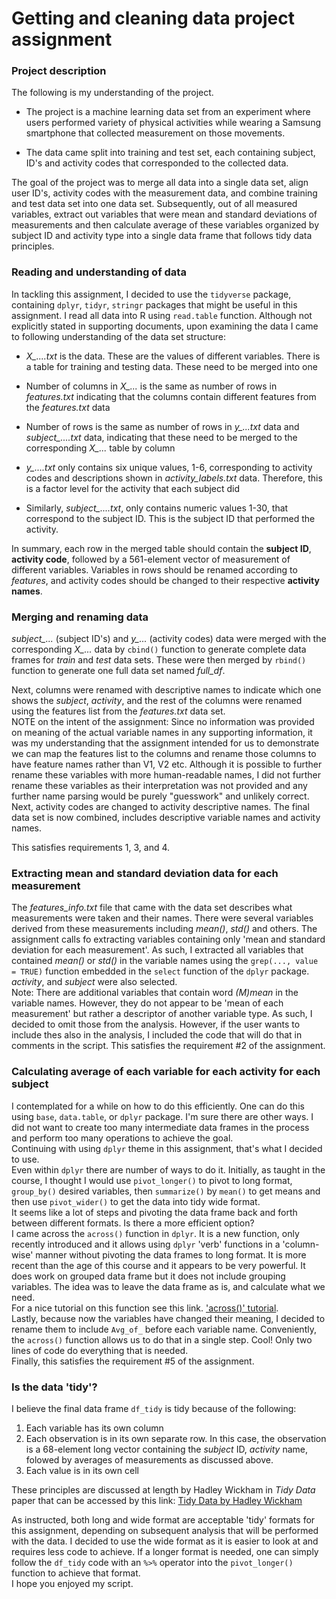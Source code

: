 # Getting and cleaning data project assignment

### Project description

The following is my understanding of the project.

* The project is a machine learning data set from an experiment where users performed variety of physical activities while wearing a Samsung smartphone that collected measurement on those movements.

* The data came split into training and test set, each containing subject, ID's and activity codes that corresponded to the collected data.

The goal of the project was to merge all data into a single data set, align user ID's, activity codes with the measurement data, and combine training and test data set into one data set. 
Subsequently, out of all measured variables, extract out variables that were mean and standard deviations of measurements and then calculate average of these variables  organized by subject ID and activity type into a single data frame that follows tidy data principles.

### Reading and understanding of data

In tackling this assignment, I decided to use the `tidyverse` package, containing `dplyr`, `tidyr`, `stringr` packages that might be useful in this assignment.
I read all data into R using `read.table` function.
Although not explicitly stated in supporting documents, upon examining the data I came to following understanding of the data set structure:

* *X_....txt* is the data. These are the values of different variables. There is a table for training and testing data. These need to be merged into one

* Number of columns in *X_...* is the same as number of rows in *features.txt* indicating that the columns contain different features from the *features.txt* data

* Number of rows is the same as number of rows in *y_...txt* data and *subject_....txt* data, indicating that these need to be merged to the corresponding *X_...* table by column

* *y_....txt* only contains six unique values, 1-6, corresponding to activity codes and descriptions shown in *activity_labels.txt* data. Therefore, this is a factor level for the activity that each subject did

* Similarly, *subject_....txt*, only contains numeric values 1-30, that correspond to the subject ID. This is the subject ID that performed the activity.

In summary, each row in the merged table should contain the **subject ID**, **activity code**, followed by a 561-element vector of measurement of different variables. Variables in rows should be renamed according to *features*, and activity codes should be changed to their respective **activity names**.

### Merging and renaming data

*subject_...* (subject ID's) and *y_...* (activity codes) data were merged with the corresponding *X_...* data by `cbind()` function to generate complete data frames for *train* and *test* data sets.
These were then merged by `rbind()` function to generate one full data set named *full_df*.

Next, columns were renamed with descriptive names to indicate which one shows the *subject*, *activity*, and the rest of the columns were renamed using the features list from the *features.txt* data set.  
NOTE on the intent of the assignment: Since no information was provided on meaning of the actual variable names in any supporting information, it was my understanding that the assignment intended for us to demonstrate we can map the features list to the columns and rename those columns to have feature names rather than V1, V2 etc. Although it is possible to further rename these variables with more human-readable names, I did not further rename these variables as their interpretation was not provided and any further name parsing would be purely "guesswork" and unlikely correct.  
Next, activity codes are changed to activity descriptive names. 
The final data set is now combined, includes descriptive variable names and activity names. 

This satisfies requirements 1, 3, and 4. 

### Extracting mean and standard deviation data for each measurement

The *features_info.txt* file that came with the data set describes what measurements were taken and their names. There were several variables derived from these measurements including *mean()*, *std()* and others. 
The assignment calls fo extracting variables containing only 'mean and standard deviation for each measurement'. As such, I extracted all variables that contained *mean()* or *std()* in the variable names using the `grep(..., value = TRUE)` function embedded in the `select` function of the `dplyr` package. *activity*, and *subject* were also selected.  
Note: There are additional variables that contain word *(M)mean* in the variable names. However, they do not appear to be 'mean of each measurement' but rather a descriptor of another variable type. As such, I decided to omit those from the analysis. However, if the user wants to include thes also in the analysis, I included the code that will do that in comments in the script.
This satisfies the requirement #2 of the assignment.

### Calculating average of each variable for each activity for each subject

I contemplated for a while on how to do this efficiently. One can do this using `base`, `data.table`, or `dplyr` package. I'm sure there are other ways. I did not want to create too many intermediate data frames in the process and perform too many operations to achieve the goal.  
Continuing with using `dplyr` theme in this assignment, that's what I decided to use.  
Even within `dplyr` there are number of ways to do it. Initially, as taught in the course, I thought I would use `pivot_longer()` to pivot to long format, `group_by()` desired variables, then `summarize()` by `mean()` to get means and then use `pivot_wider()` to get the data into tidy wide format.  
It seems like a lot of steps and pivoting the data frame back and forth between different formats. Is there a more efficient option?  
I came across the `across()` function in `dplyr`. It is a new function, only recently introduced and it allows using `dplyr` 'verb' functions in a 'column-wise' manner without pivoting the data frames to long format. It is more recent than the age of this course and it appears to be very powerful. It does work on grouped data frame but it does not include grouping variables. The idea was to leave the data frame as is, and calculate what we need.  
For a nice tutorial on this function see this link. ['across()' tutorial](https://www.r4epi.com/column-wise-operations-in-dplyr.html).  
Lastly, because now the variables have changed their meaning, I decided to rename them to include `Avg_of_` before each variable name. Conveniently, the `across()` function allows us to do that in a single step. Cool! Only two lines of code do everything that is needed.  
Finally, this satisfies the requirement #5 of the assignment.

### Is the data 'tidy'?

I believe the final data frame `df_tidy` is tidy because of the following:  
1. Each variable has its own column  
2. Each observation is in its own separate row. In this case, the observation is a 68-element long vector containing the *subject* ID, *activity* name, folowed by averages of measurements as discussed above.  
3. Each value is in its own cell  

These principles are discussed at length by Hadley Wickham in *Tidy Data* paper that can be accessed by this link: [Tidy Data by Hadley Wickham](https://vita.had.co.nz/papers/tidy-data.pdf)  

As instructed, both long and wide format are acceptable 'tidy' formats for this assignment, depending on subsequent analysis that will be performed with the data. I decided to use the wide format as it is easier to look at and requires less code to achieve. If a longer format is needed, one can simply follow the `df_tidy` code with an `%>%` operator into the `pivot_longer()` function to achieve that format.  
I hope you enjoyed my script.  












